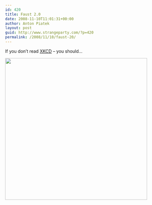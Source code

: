 ```yaml
---
id: 420
title: Faust 2.0
date: 2008-11-10T11:01:31+00:00
author: Anton Piatek
layout: post
guid: http://www.strangeparty.com/?p=420
permalink: /2008/11/10/faust-20/
---
```

If you don&#8217;t read [XKCD](http://xkcd.com/) &#8211; you should&#8230;

[](http://xkcd.com/501/)[<img class="alignnone" title="XKCD Comic - Faust 2.0" src="http://imgs.xkcd.com/comics/faust_20.png" alt="" width="460" height="460" />](http://xkcd.com/501)
